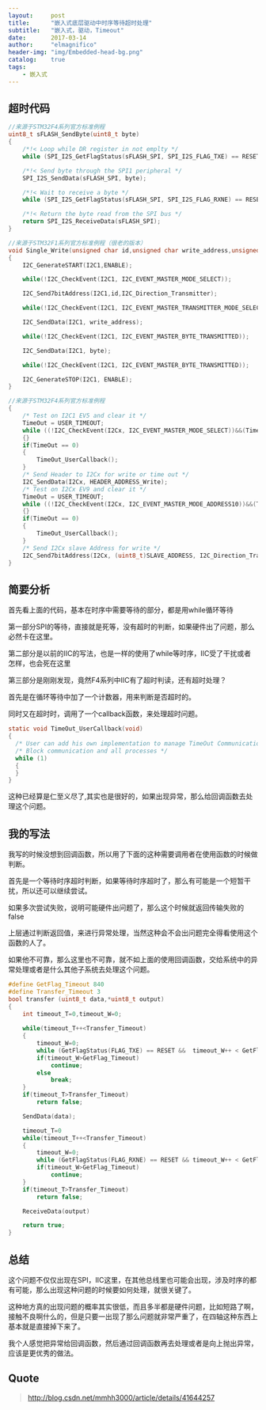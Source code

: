 ```yaml
---
layout:     post
title:      "嵌入式底层驱动中时序等待超时处理"
subtitle:   "嵌入式，驱动，Timeout"
date:       2017-03-14
author:     "elmagnifico"
header-img: "img/Embedded-head-bg.png"
catalog:    true
tags:
    - 嵌入式
---
```


## 超时代码

```c
//来源于STM32F4系列官方标准例程
uint8_t sFLASH_SendByte(uint8_t byte)
{
  	/*!< Loop while DR register in not emplty */
  	while (SPI_I2S_GetFlagStatus(sFLASH_SPI, SPI_I2S_FLAG_TXE) == RESET);

  	/*!< Send byte through the SPI1 peripheral */
  	SPI_I2S_SendData(sFLASH_SPI, byte);

  	/*!< Wait to receive a byte */
  	while (SPI_I2S_GetFlagStatus(sFLASH_SPI, SPI_I2S_FLAG_RXNE) == RESET);

  	/*!< Return the byte read from the SPI bus */
	return SPI_I2S_ReceiveData(sFLASH_SPI);
}

//来源于STM32F1系列官方标准例程（很老的版本）
void Single_Write(unsigned char id,unsigned char write_address,unsigned char byte)
{
	I2C_GenerateSTART(I2C1,ENABLE);

	while(!I2C_CheckEvent(I2C1, I2C_EVENT_MASTER_MODE_SELECT));

	I2C_Send7bitAddress(I2C1,id,I2C_Direction_Transmitter);

	while(!I2C_CheckEvent(I2C1, I2C_EVENT_MASTER_TRANSMITTER_MODE_SELECTED));

	I2C_SendData(I2C1, write_address);

	while(!I2C_CheckEvent(I2C1, I2C_EVENT_MASTER_BYTE_TRANSMITTED));

	I2C_SendData(I2C1, byte);

	while(!I2C_CheckEvent(I2C1, I2C_EVENT_MASTER_BYTE_TRANSMITTED));

	I2C_GenerateSTOP(I2C1, ENABLE);
}

//来源于STM32F4系列官方标准例程
{
  	/* Test on I2C1 EV5 and clear it */
  	TimeOut = USER_TIMEOUT;
  	while ((!I2C_CheckEvent(I2Cx, I2C_EVENT_MASTER_MODE_SELECT))&&(TimeOut != 0x00))
  	{} 
  	if(TimeOut == 0)
  	{
    	TimeOut_UserCallback();
  	}
  	/* Send Header to I2Cx for write or time out */
  	I2C_SendData(I2Cx, HEADER_ADDRESS_Write);
  	/* Test on I2Cx EV9 and clear it */
  	TimeOut = USER_TIMEOUT;
  	while ((!I2C_CheckEvent(I2Cx, I2C_EVENT_MASTER_MODE_ADDRESS10))&&(TimeOut != 0x00))
  	{} 
  	if(TimeOut == 0)
  	{
    	TimeOut_UserCallback();
  	}
  	/* Send I2Cx slave Address for write */
  	I2C_Send7bitAddress(I2Cx, (uint8_t)SLAVE_ADDRESS, I2C_Direction_Transmitter);
}
```
## 简要分析

首先看上面的代码，基本在时序中需要等待的部分，都是用while循环等待

第一部分SPI的等待，直接就是死等，没有超时的判断，如果硬件出了问题，那么必然卡在这里。

第二部分是以前的IIC的写法，也是一样的使用了while等时序，IIC受了干扰或者怎样，也会死在这里

第三部分是刚刚发现，竟然F4系列中IIC有了超时判读，还有超时处理？

首先是在循环等待中加了一个计数器，用来判断是否超时的。

同时又在超时时，调用了一个callback函数，来处理超时问题。

```c
static void TimeOut_UserCallback(void)
{
  /* User can add his own implementation to manage TimeOut Communication failure */
  /* Block communication and all processes */
  while (1)
  {   
  }
}
```

这种已经算是仁至义尽了,其实也是很好的，如果出现异常，那么给回调函数去处理这个问题。

## 我的写法

我写的时候没想到回调函数，所以用了下面的这种需要调用者在使用函数的时候做判断。

首先是一个等待时序超时判断，如果等待时序超时了，那么有可能是一个短暂干扰，所以还可以继续尝试。

如果多次尝试失败，说明可能硬件出问题了，那么这个时候就返回传输失败的false

上层通过判断返回值，来进行异常处理，当然这种会不会出问题完全得看使用这个函数的人了。

如果他不可靠，那么这里也不可靠，就不如上面的使用回调函数，交给系统中的异常处理或者是什么其他子系统去处理这个问题。

```c
#define GetFlag_Timeout 840
#define Transfer_Timeout 3
bool transfer (uint8_t data,*uint8_t output)
{
	int timeout_T=0,timeout_W=0;
	
	while(timeout_T++<Transfer_Timeout)
	{
		timeout_W=0;
  		while (GetFlagStatus(FLAG_TXE) == RESET &&  timeout_W++ < GetFlag_Timeout){}
		if(timeout_W>GetFlag_Timeout)
			continue;
		else
			break;
	}
	if(timeout_T>Transfer_Timeout)
		return false;

	SendData(data);

	timeout_T=0
 	while(timeout_T++<Transfer_Timeout)
	{
		timeout_W=0;
		while (GetFlagStatus(FLAG_RXNE) == RESET && timeout_W++ < GetFlag_Timeout){} 
		if(timeout_W>GetFlag_Timeout)
			continue;
	}
	if(timeout_T>Transfer_Timeout)
		return false;

	ReceiveData(output)

	return true;
}
```

## 总结

这个问题不仅仅出现在SPI，IIC这里，在其他总线里也可能会出现，涉及时序的都有可能，那么出现这种问题的时候要如何处理，就很关键了。

这种地方真的出现问题的概率其实很低，而且多半都是硬件问题，比如短路了啊，接触不良啊什么的，但是只要一出现了那么问题就非常严重了，在四轴这种东西上基本就是直接掉下来了。

我个人感觉把异常给回调函数，然后通过回调函数再去处理或者是向上抛出异常，应该是更优秀的做法。

## Quote

> http://blog.csdn.net/mmhh3000/article/details/41644257